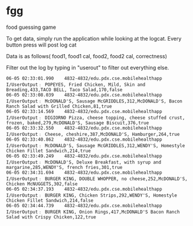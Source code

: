 # fgg
food guessing game

To get data, simply run the application while looking at the logcat. Every button press will post log cat

Data is as follows( food1, food1 cal, food2, food2 cal, correctness)

Filter out the log by typing in "userout" to filter out everything else.

```
06-05 02:33:01.990    4832-4832/edu.pdx.cse.mobilehealthapp I/UserOutput﹕ POPEYES, Fried Chicken, Mild, Skin and Breading,433,TACO BELL, Taco Salad,170,false
06-05 02:33:08.039    4832-4832/edu.pdx.cse.mobilehealthapp I/UserOutput﹕ McDONALD'S, Sausage McGRIDDLES,312,McDONALD'S, Bacon Ranch Salad with Grilled Chicken,81,true
06-05 02:33:14.569    4832-4832/edu.pdx.cse.mobilehealthapp I/UserOutput﹕ DIGIORNO Pizza, cheese topping, cheese stuffed crust, frozen, baked,279,McDONALD'S, Sausage Biscuit,376,true
06-05 02:33:32.550    4832-4832/edu.pdx.cse.mobilehealthapp I/UserOutput﹕ Cheese, cheshire,387,McDONALD'S, Hamburger,264,true
06-05 02:33:40.862    4832-4832/edu.pdx.cse.mobilehealthapp I/UserOutput﹕ McDONALD'S, Sausage McGRIDDLES,312,WENDY'S, Homestyle Chicken Fillet Sandwich,214,true
06-05 02:33:49.249    4832-4832/edu.pdx.cse.mobilehealthapp I/UserOutput﹕ McDONALD'S, Deluxe Breakfast, with syrup and margarine,285,WENDY'S, french fries,301,true
06-05 02:34:31.694    4832-4832/edu.pdx.cse.mobilehealthapp I/UserOutput﹕ BURGER KING, DOUBLE WHOPPER, no cheese,252,McDONALD'S, Chicken McNUGGETS,302,false
06-05 02:34:37.193    4832-4832/edu.pdx.cse.mobilehealthapp I/UserOutput﹕ BURGER KING, Chicken Strips,292,WENDY'S, Homestyle Chicken Fillet Sandwich,214,false
06-05 02:34:44.739    4832-4832/edu.pdx.cse.mobilehealthapp I/UserOutput﹕ BURGER KING, Onion Rings,417,McDONALD'S Bacon Ranch Salad with Crispy Chicken,122,true
```



